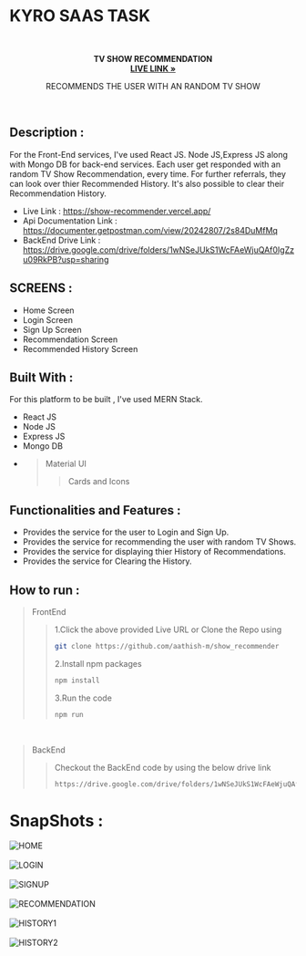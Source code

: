 <a name="readme-top"></a>

# KYRO SAAS TASK

</br>
 <p align="center">
    <strong>TV SHOW RECOMMENDATION</strong>
    <br />
    <a href="show-recommender-51p36id1j-aathish-m.vercel.app"><strong>LIVE LINK »</strong></a>
    <p align="center">RECOMMENDS THE USER WITH AN RANDOM TV SHOW</p>
    <br />  
  </p>
  
## Description :
For the Front-End services, I've used React JS. Node JS,Express JS along with Mongo DB for back-end services. Each user get responded with an random TV Show Recommendation, every time. For further referrals, they can look over thier Recommended History. It's also possible to clear their Recommendation History.

- Live Link : https://show-recommender.vercel.app/
- Api Documentation Link : https://documenter.getpostman.com/view/20242807/2s84DuMfMq
- BackEnd Drive Link : https://drive.google.com/drive/folders/1wNSeJUkS1WcFAeWjuQAf0IgZzu09RkPB?usp=sharing


## SCREENS :

- Home Screen
- Login Screen
- Sign Up Screen
- Recommendation Screen
- Recommended History Screen

## Built With :

For this platform to be built , I've used MERN Stack.

- React JS
- Node JS
- Express JS
- Mongo DB
- >Material UI
  >> Cards and Icons
  
 


## Functionalities and Features :

- Provides the service for the user to Login and Sign Up.
- Provides the service for recommending the user with random TV Shows.
- Provides the service for displaying thier History of Recommendations.
- Provides the service for Clearing the History.


## How to run :

> FrontEnd 
>> 1.Click the above provided Live URL or Clone the Repo using 
>>```sh
>>git clone https://github.com/aathish-m/show_recommender
>>```
>>2.Install npm packages
>>```sh
>>npm install
>>```
>>3.Run the code
>>```sh
>>npm run
>>```
<br />

> BackEnd
>> Checkout the BackEnd code by using the below drive link
>>```sh
>>https://drive.google.com/drive/folders/1wNSeJUkS1WcFAeWjuQAf0IgZzu09RkPB?usp=sharing
>>```

# SnapShots : 
![HOME](https://user-images.githubusercontent.com/86217637/197388858-603595be-e3cb-42be-80f1-2d6e683e9925.png)
<br /><br />
![LOGIN](https://user-images.githubusercontent.com/86217637/197388864-27e8453d-ff16-4d34-88b5-a8b9916233ae.png)
<br /><br />
![SIGNUP](https://user-images.githubusercontent.com/86217637/197388869-42398bb3-dc25-4eba-96f1-1db2ca9e87ad.png)
<br /><br />
![RECOMMENDATION](https://user-images.githubusercontent.com/86217637/197388873-86576856-5406-4872-b713-31c05c83c724.png)
<br /><br />
![HISTORY1](https://user-images.githubusercontent.com/86217637/197388879-6ffee4da-ef8a-42e2-9194-bec346eabfd5.png)
<br /><br />
![HISTORY2](https://user-images.githubusercontent.com/86217637/197388880-502023ec-1123-4e88-86e8-7379192fa73d.png)
